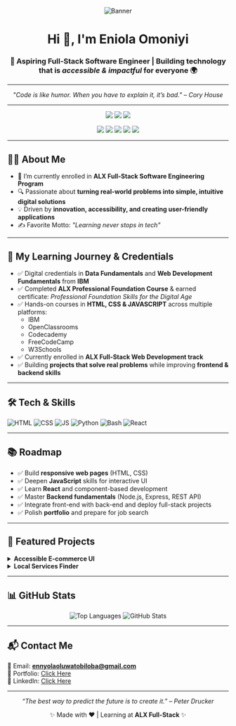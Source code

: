 <!-- Profile Banner -->
<p align="center">
  <img src="https://via.placeholder.com/1000x250.png?text=Eniola+Omoniyi+|+Full-Stack+Software+Engineer" alt="Banner">
</p>

<h1 align="center">Hi 👋, I'm <strong>Eniola Omoniyi</strong></h1>
<h3 align="center">🚀 Aspiring Full-Stack Software Engineer | Building technology that is <em>accessible & impactful</em> for everyone  🌍</h3>

---

<!-- Inspirational Quote -->
<p align="center"><em>"Code is like humor. When you have to explain it, it’s bad." – Cory House</em></p>

---

<div align="center">

<!-- Social Badges -->

<a href="mailto:ennyolaoluwatobiloba@gmail.com"><img src="https://img.shields.io/badge/Email-Contact%20Me-blue?style=for-the-badge&logo=gmail"></a>
<a href="https://www.linkedin.com/in/eniola-omoniyi-140266363"><img src="https://img.shields.io/badge/LinkedIn-Connect-blue?style=for-the-badge&logo=linkedin"></a>
<a href="https://sites.google.com/view/eniolaomoniyi?usp=sharing"><img src="https://img.shields.io/badge/Portfolio-View-green?style=for-the-badge&logo=google-chrome"></a>

<!-- Learning Platforms -->
<img src="https://img.shields.io/badge/Codecademy-303030?style=for-the-badge&logo=codecademy&logoColor=white">
<img src="https://img.shields.io/badge/FreeCodeCamp-0A0A23?style=for-the-badge&logo=freecodecamp&logoColor=white">
<img src="https://img.shields.io/badge/CodePen-000000?style=for-the-badge&logo=codepen&logoColor=white">
<img src="https://img.shields.io/badge/W3Schools-04AA6D?style=for-the-badge&logo=w3schools&logoColor=white">
<img src="https://img.shields.io/badge/ALX-FF0000?style=for-the-badge&logo=alx&logoColor=white">
</div>

---

## 👨‍💻 About Me
- 🌱 I’m currently enrolled in **ALX Full-Stack Software Engineering Program**  
- 🔍 Passionate about **turning real-world problems into simple, intuitive digital solutions**  
- 💡 Driven by **innovation, accessibility, and creating user-friendly applications**  
- ✍️ Favorite Motto: *"Learning never stops in tech"*  

---

## 🎯 My Learning Journey & Credentials
- ✅ Digital credentials in **Data Fundamentals** and **Web Development Fundamentals** from **IBM**  
- ✅ Completed **ALX Professional Foundation Course** & earned certificate: *Professional Foundation Skills for the Digital Age*  
- ✅ Hands-on courses in **HTML, CSS & JAVASCRIPT**  across multiple platforms:
  - IBM  
  - OpenClassrooms  
  - Codecademy  
  - FreeCodeCamp  
  - W3Schools  
- ✅ Currently enrolled in **ALX Full-Stack Web Development track**  
- ✅ Building **projects that solve real problems** while improving **frontend & backend skills**  

---

## 🛠️ Tech & Skills
<p>
  <img src="https://img.shields.io/badge/HTML5-E34F26?style=for-the-badge&logo=html5&logoColor=white" alt="HTML" />
  <img src="https://img.shields.io/badge/CSS3-1572B6?style=for-the-badge&logo=css3&logoColor=white" alt="CSS" />
  <img src="https://img.shields.io/badge/JavaScript-323330?style=for-the-badge&logo=javascript&logoColor=F7DF1E" alt="JS" />
  <img src="https://img.shields.io/badge/Python-3776AB?style=for-the-badge&logo=python&logoColor=white" alt="Python" />
  <img src="https://img.shields.io/badge/Bash-121011?style=for-the-badge&logo=gnu-bash&logoColor=white" alt="Bash" />
  <img src="https://img.shields.io/badge/React-20232A?style=for-the-badge&logo=react&logoColor=61DAFB" alt="React" />
</p>

---

## 📚 Roadmap
- ✅ Build **responsive web pages** (HTML, CSS)  
- ✅ Deepen **JavaScript** skills for interactive UI  
- ✅ Learn **React** and component-based development  
- ✅ Master **Backend fundamentals** (Node.js, Express, REST API)  
- ✅ Integrate front-end with back-end and deploy full-stack projects  
- ✅ Polish **portfolio** and prepare for job search  

---

## 🚀 Featured Projects
<details>
  <summary><strong>Accessible E-commerce UI</strong></summary>
  <p><strong>Tech:</strong> HTML • CSS • JavaScript • React</p>
  <p><strong>Description:</strong> An accessibility-first e-commerce platform with keyboard navigation and ARIA standards.</p>
  <p><strong>Links:</strong> <a href="#">Live Demo</a> | <a href="#">Source Code</a></p>
</details>

<details>
  <summary><strong>Local Services Finder</strong></summary>
  <p><strong>Tech:</strong> React • API Integration • CSS</p>
  <p><strong>Description:</strong> A web app that helps users discover affordable local services using maps and filters.</p>
  <p><strong>Links:</strong> <a href="#">Live Demo</a> | <a href="#">Source Code</a></p>
</details>

---

## 📊 GitHub Stats
<p align="center">
  <img src="https://github-readme-stats.vercel.app/api/top-langs/?username=Ennyolatobi&layout=compact&langs_count=6&hide=scss,less" alt="Top Languages" />
  <img src="https://github-readme-stats.vercel.app/api?username=Ennyolatobi&show_icons=true&count_private=true" alt="GitHub Stats" />
</p>

---

## 📬 Contact Me
📧 Email: **ennyolaoluwatobiloba@gmail.com**  
🔗 Portfolio: [Click Here](https://sites.google.com/view/eniolaomoniyi?usp=sharing)  
💼 LinkedIn: [Click Here](https://www.linkedin.com/in/eniola-omoniyi-140266363)  

---

<p align="center"><em>“The best way to predict the future is to create it.” – Peter Drucker</em></p>
<p align="center">✨ Made with ❤️ | Learning at <strong>ALX Full-Stack</strong> ✨</p>
